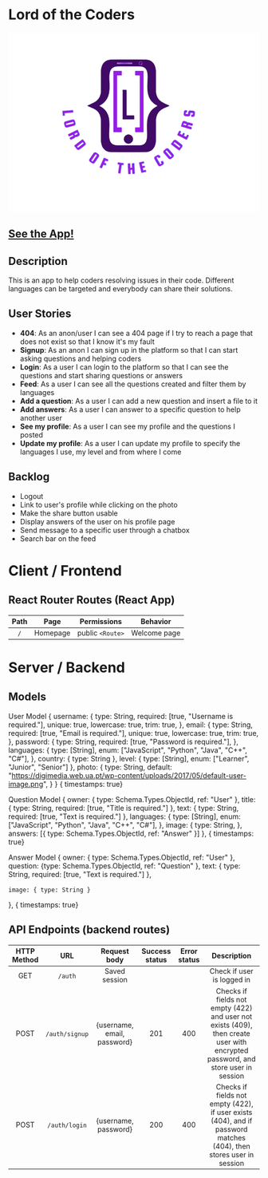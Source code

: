 # Lord of the Coders

![App logo](./src/assets/logo.png)

## [See the App!](https://lord-of-the-coders.netlify.app/)

## Description

This is an app to help coders resolving issues in their code. Different languages can be targeted and everybody can share their solutions.

## User Stories

- **404**: As an anon/user I can see a 404 page if I try to reach a page that does not exist so that I know it's my fault
- **Signup**: As an anon I can sign up in the platform so that I can start asking questions and helping coders
- **Login**: As a user I can login to the platform so that I can see the questions and start sharing questions or answers
- **Feed**: As a user I can see all the questions created and filter them by languages
- **Add a question**: As a user I can add a new question and insert a file to it
- **Add answers**: As a user I can answer to a specific question to help another user
- **See my profile**: As a user I can see my profile and the questions I posted
- **Update my profile**: As a user I can update my profile to specify the languages I use, my level and from where I come

## Backlog

- Logout
- Link to user's profile while clicking on the photo
- Make the share button usable
- Display answers of the user on his profile page
- Send message to a specific user through a chatbox
- Search bar on the feed

# Client / Frontend

## React Router Routes (React App)

| Path |   Page   |   Permissions    |   Behavior   |
| :--: | :------: | :--------------: | :----------: |
| `/`  | Homepage | public `<Route>` | Welcome page |

# Server / Backend

## Models

User Model
{
username: {
type: String,
required: [true, "Username is required."],
unique: true,
lowercase: true,
trim: true,
},
email: {
type: String,
required: [true, "Email is required."],
unique: true,
lowercase: true,
trim: true,
},
password: {
type: String,
required: [true, "Password is required."],
},
languages: {
type: [String],
enum: ["JavaScript", "Python", "Java", "C++", "C#"],
},
country: { type: String },
level: { type: [String],
enum: ["Learner", "Junior", "Senior"]
},
photo: {
type: String,
default:
"https://digimedia.web.ua.pt/wp-content/uploads/2017/05/default-user-image.png",
}
}
{ timestamps: true}

Question Model
{
owner: { type: Schema.Types.ObjectId, ref: "User" },
title: { type: String, required: [true, "Title is required."] },
text: { type: String, required: [true, "Text is required."] },
languages: {
type: [String],
enum: ["JavaScript", "Python", "Java", "C++", "C#"],
},
image: {
type: String,
},
answers: [{ type: Schema.Types.ObjectId, ref: "Answer" }]
},
{ timestamps: true}

Answer Model
{
owner: { type: Schema.Types.ObjectId, ref: "User" },
question: {type: Schema.Types.ObjectId, ref: "Question" },
text: { type: String, required: [true, "Text is required."] },

    image: { type: String }

},
{ timestamps: true}

## API Endpoints (backend routes)

| HTTP Method |      URL       |        Request body         | Success status | Error status |                                                           Description                                                           |
| :---------: | :------------: | :-------------------------: | :------------: | :----------: | :-----------------------------------------------------------------------------------------------------------------------------: |
|     GET     |    `/auth`     |        Saved session        |                |              |                                                   Check if user is logged in                                                    |
|    POST     | `/auth/signup` | {username, email, password} |      201       |     400      | Checks if fields not empty (422) and user not exists (409), then create user with encrypted password, and store user in session |
|    POST     | `/auth/login`  |    {username, password}     |      200       |     400      |       Checks if fields not empty (422), if user exists (404), and if password matches (404), then stores user in session        |
